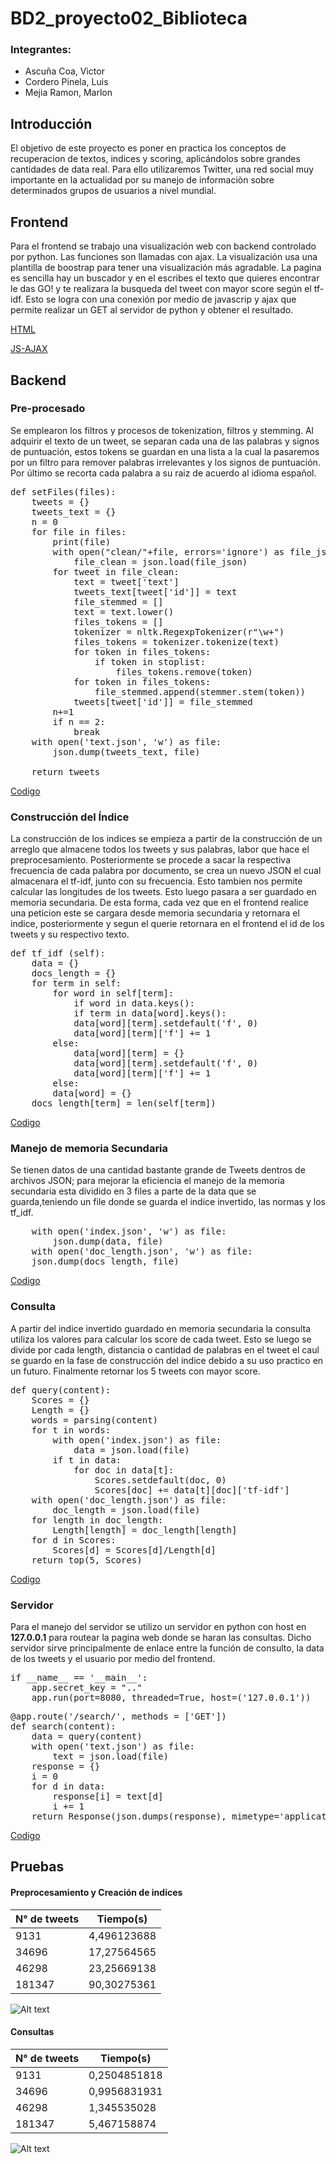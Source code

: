 # BD2_proyecto02_Biblioteca

### Integrantes:
- Ascuña Coa, Vìctor
- Cordero Pinela, Luis
- Mejia Ramon, Marlon

## Introducción

El objetivo de este proyecto es poner en practica los conceptos de recuperacion de textos, indices y scoring, aplicándolos sobre grandes cantidades de data real. Para ello utilizaremos Twitter, una red social muy importante en la actualidad por su manejo de informaciòn sobre determinados grupos de usuarios a nivel mundial.

## Frontend

Para el frontend se trabajo una visualización web con backend controlado por python. Las funciones son llamadas con ajax. La visualización usa una plantilla de boostrap para tener una visualización más agradable. La pagina es sencilla hay un buscador y en el escribes el texto que quieres encontrar le das GO! y te realizara la busqueda del tweet con mayor score según el tf-idf. Esto se logra con una conexión por medio de javascrip y ajax que permite realizar un GET al servidor de python y obtener el resultado.

[HTML](https://github.com/LuisUTEC/BD2_proyecto02_Biblioteca/blob/master/templates/index.html)

[JS-AJAX](https://github.com/LuisUTEC/BD2_proyecto02_Biblioteca/blob/master/static/js/function.js)

## Backend

### Pre-procesado
Se emplearon los filtros y procesos de tokenization, filtros y stemming. Al adquirir el texto de un tweet, se separan cada una de las palabras y signos de puntuación, estos tokens se guardan en una lista a la cual la pasaremos por un filtro para remover palabras irrelevantes y los signos de puntuación. Por último se recorta cada palabra a su raiz de acuerdo al idioma español.  

<pre>
def setFiles(files):
    tweets = {}
    tweets_text = {}
    n = 0
    for file in files:
        print(file)
        with open("clean/"+file, errors='ignore') as file_json:
            file_clean = json.load(file_json)
        for tweet in file_clean:
            text = tweet['text']
            tweets_text[tweet['id']] = text
            file_stemmed = []
            text = text.lower()
            files_tokens = []
            tokenizer = nltk.RegexpTokenizer(r"\w+")
            files_tokens = tokenizer.tokenize(text)
            for token in files_tokens:
                if token in stoplist:
                    files_tokens.remove(token)
            for token in files_tokens:
                file_stemmed.append(stemmer.stem(token))
            tweets[tweet['id']] = file_stemmed
        n+=1
        if n == 2:
            break
    with open('text.json', 'w') as file:
        json.dump(tweets_text, file)

    return tweets
</pre>


[Codigo](https://github.com/LuisUTEC/BD2_proyecto02_Biblioteca/blob/master/Files.py)

### Construcción del Índice
La construcción de los indices se empieza a partir de la construcción de un arreglo que almacene todos los tweets y sus palabras, labor que hace el preprocesamiento. Posteriormente se procede a sacar la respectiva frecuencia de cada palabra por documento, se crea un nuevo JSON el cual almacenara el tf-idf, junto con su frecuencia. Esto tambien nos permite calcular las longitudes de los tweets. Esto luego pasara a ser guardado en memoria secundaria. De esta forma, cada vez que en el frontend realice una peticion este se cargara desde memoria secundaria y retornara el indice, posteriormente y segun el querie retornara en el frontend el id de los tweets y su respectivo texto.
<pre>
def tf_idf (self):
    data = {}
    docs_length = {}
    for term in self:
        for word in self[term]:
    	    if word in data.keys():
	        if term in data[word].keys():
		    data[word][term].setdefault('f', 0)
		    data[word][term]['f'] += 1
		else:
		    data[word][term] = {}
		    data[word][term].setdefault('f', 0)
		    data[word][term]['f'] += 1
	    else:
		data[word] = {}
	docs_length[term] = len(self[term])
</pre>

[Codigo](https://github.com/LuisUTEC/BD2_proyecto02_Biblioteca/blob/master/invertindex.py)

### Manejo de memoria Secundaria
Se tienen datos de una cantidad bastante grande de Tweets dentros de archivos JSON; para mejorar la eficiencia el manejo de la memoria secundaria esta dividido en 3 files a parte de la data que se guarda,teniendo un file donde se guarda el indice invertido, las normas y los tf_idf.
<pre>
    with open('index.json', 'w') as file:
        json.dump(data, file)
    with open('doc_length.json', 'w') as file:
	json.dump(docs_length, file)
</pre>

[Codigo](https://github.com/LuisUTEC/BD2_proyecto02_Biblioteca/blob/master/invertindex.py)

### Consulta
A partir del indice invertido guardado en memoria secundaria la consulta utiliza los valores para calcular los score de cada tweet. Esto se luego se divide por cada length, distancia o cantidad de palabras en el tweet el caul se guardo en la fase de construcción del indice debido a su uso practico en un futuro. Finalmente retornar los 5 tweets con mayor score.


<pre>
def query(content):
    Scores = {}
    Length = {}
    words = parsing(content)
    for t in words:
        with open('index.json') as file:
            data = json.load(file)
        if t in data:
            for doc in data[t]:
                Scores.setdefault(doc, 0)
                Scores[doc] += data[t][doc]['tf-idf']
    with open('doc_length.json') as file:
        doc_length = json.load(file)
    for length in doc_length:
        Length[length] = doc_length[length]
    for d in Scores:
        Scores[d] = Scores[d]/Length[d]
    return top(5, Scores)
</pre>

[Codigo](https://github.com/LuisUTEC/BD2_proyecto02_Biblioteca/blob/master/query.py)

### Servidor
Para el manejo del servidor se utilizo un servidor en python con host en **127.0.0.1** para routear la pagina web donde se haran las consultas. Dicho servidor sirve principalmente de enlace entre la función de consulto, la data de los tweets y el usuario por medio del frontend.
<pre>
if __name__ == '__main__':
    app.secret_key = ".."
    app.run(port=8080, threaded=True, host=('127.0.0.1'))
</pre> 
<pre>
@app.route('/search/<content>', methods = ['GET'])
def search(content):
    data = query(content)
    with open('text.json') as file:
        text = json.load(file)
    response = {}
    i = 0
    for d in data:
        response[i] = text[d]
        i += 1
    return Response(json.dumps(response), mimetype='application/json')
</pre>

[Codigo](https://github.com/LuisUTEC/BD2_proyecto02_Biblioteca/blob/master/server.py)

## Pruebas

#### Preprocesamiento y Creación de indices

| N° de tweets | Tiempo(s) |
| ----- | ---- |
| 9131 | 4,496123688 |
| 34696 | 17,27564565 |
| 46298 | 23,25669138 |
| 181347 | 90,30275361 |

![Alt text](/../master/Diagrama1.png?raw=true "Optional Title")

#### Consultas

| N° de tweets | Tiempo(s) |
| ----- | ---- |
| 9131 | 0,2504851818 |
| 34696 | 0,9956831931 |
| 46298 | 1,345535028 |
| 181347 | 5,467158874 |

![Alt text](/../master/Diagrama2.png?raw=true "Optional Title")
